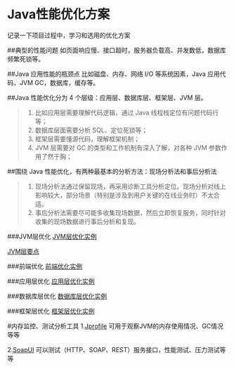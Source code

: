 # Java性能优化方案
记录一下项目过程中，学习和选用的优化方案

##典型的性能问题
如页面响应慢、接口超时，服务器负载高、并发数低，数据库频繁死锁等。

##Java 应用性能的瓶颈点
比如磁盘、内存、网络 I/O 等系统因素，Java 应用代码，JVM GC，数据库，缓存等。

##Java 性能优化分为 4 个层级：应用层、数据库层、框架层、JVM 层。
>1. 比如应用层需要理解代码逻辑，通过 Java 线程栈定位有问题代码行等；
>2. 数据库层面需要分析 SQL、定位死锁等；
>3. 框架层需要懂源代码，理解框架机制；
>4. JVM 层需要对 GC 的类型和工作机制有深入了解，对各种 JVM 参数作用了然于胸；

##围绕 Java 性能优化，有两种最基本的分析方法：现场分析法和事后分析法
>1. 现场分析法通过保留现场，再采用诊断工具分析定位。现场分析对线上影响较大，部分场景（特别是涉及到用户关键的在线业务时）不太合适。
>2. 事后分析法需要尽可能多收集现场数据，然后立即恢复服务，同时针对收集的现场数据进行事后分析和复现。

###JVM层优化
[JVM层优化实例](https://github.com/pgy1/optimize/blob/master/JVM%E5%B1%82%E4%BC%98%E5%8C%96/JVM%E5%B1%82%E4%BC%98%E5%8C%96%E5%AE%9E%E4%BE%8B.md)

[JVM层要点](https://github.com/pgy1/optimize/blob/master/JVM%E5%B1%82%E4%BC%98%E5%8C%96/JVM%E5%B1%82%E8%A6%81%E7%82%B9.md)

###前端优化
[前端优化实例](https://github.com/pgy1/optimize/blob/master/%E5%89%8D%E7%AB%AF%E4%BC%98%E5%8C%96/%E5%89%8D%E7%AB%AF%E4%BC%98%E5%8C%96%E5%AE%9E%E4%BE%8B.md)

###应用层优化
[应用层优化实例](https://github.com/pgy1/optimize/blob/master/%E5%BA%94%E7%94%A8%E5%B1%82%E4%BC%98%E5%8C%96/%E5%BA%94%E7%94%A8%E5%B1%82%E4%BC%98%E5%8C%96%E5%AE%9E%E4%BE%8B.md)

###数据库层优化
[数据库层优化实例](https://github.com/pgy1/optimize/blob/master/%E6%95%B0%E6%8D%AE%E5%BA%93%E5%B1%82%E4%BC%98%E5%8C%96/%E6%95%B0%E6%8D%AE%E5%BA%93%E5%B1%82%E4%BC%98%E5%8C%96%E5%AE%9E%E4%BE%8B.md)

###框架层优化
[框架层优化实例](https://github.com/pgy1/optimize/blob/master/%E6%A1%86%E6%9E%B6%E5%B1%82%E4%BC%98%E5%8C%96/%E6%A1%86%E6%9E%B6%E5%B1%82%E4%BC%98%E5%8C%96%E5%AE%9E%E4%BE%8B.md)

#内存监控、测试分析工具
1.[Jprofile](http://www.ej-technologies.com/download/jprofiler/files) 可用于观察JVM的内存使用情况、GC情况等等

2.[SoapUI](https://www.soapui.org/) 可以测试（HTTP、SOAP、REST）服务接口，性能测试、压力测试等等

